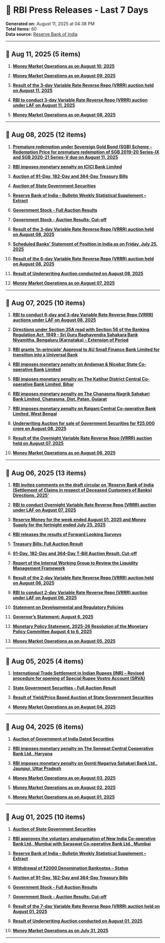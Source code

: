 # 🏦 RBI Press Releases - Last 7 Days

**Generated on:** August 11, 2025 at 04:38 PM  
**Total items:** 60  
**Data source:** [Reserve Bank of India](https://www.rbi.org.in)

---

## 📅 Aug 11, 2025 (5 items)

1. **[Money Market Operations as on August 10, 2025](https://www.rbi.org.in/Scripts/BS_PressReleaseDisplay.aspx?prid=60994)**

2. **[Money Market Operations as on August 09, 2025](https://www.rbi.org.in/Scripts/BS_PressReleaseDisplay.aspx?prid=60995)**

3. **[Result of the 3-day Variable Rate Reverse Repo (VRRR) auction held on August 11, 2025](https://www.rbi.org.in/Scripts/BS_PressReleaseDisplay.aspx?prid=60993)**

4. **[RBI to conduct 3-day Variable Rate Reverse Repo (VRRR) auction under LAF on August 11, 2025](https://www.rbi.org.in/Scripts/BS_PressReleaseDisplay.aspx?prid=60992)**

5. **[Money Market Operations as on August 08, 2025](https://www.rbi.org.in/Scripts/BS_PressReleaseDisplay.aspx?prid=60991)**

---

## 📅 Aug 08, 2025 (12 items)

1. **[Premature redemption under Sovereign Gold Bond (SGB) Scheme - Redemption Price for premature redemption of SGB 2019-20 Series-IX and SGB 2020-21 Series-V due on August 11, 2025](https://www.rbi.org.in/Scripts/BS_PressReleaseDisplay.aspx?prid=60990)**

2. **[RBI imposes monetary penalty on ICICI Bank Limited](https://www.rbi.org.in/Scripts/BS_PressReleaseDisplay.aspx?prid=60989)**

3. **[Auction of 91-Day, 182-Day and 364-Day Treasury Bills](https://www.rbi.org.in/Scripts/BS_PressReleaseDisplay.aspx?prid=60943)**

4. **[Auction of State Government Securities](https://www.rbi.org.in/Scripts/BS_PressReleaseDisplay.aspx?prid=60945)**

5. **[Reserve Bank of India – Bulletin Weekly Statistical Supplement – Extract](https://www.rbi.org.in/Scripts/BS_PressReleaseDisplay.aspx?prid=60942)**

6. **[Government Stock - Full Auction Results](https://www.rbi.org.in/Scripts/BS_PressReleaseDisplay.aspx?prid=60940)**

7. **[Government Stock - Auction Results: Cut-off](https://www.rbi.org.in/Scripts/BS_PressReleaseDisplay.aspx?prid=60939)**

8. **[Result of the 3-day Variable Rate Reverse Repo (VRRR) auction held on  August 08, 2025](https://www.rbi.org.in/Scripts/BS_PressReleaseDisplay.aspx?prid=60983)**

9. **[Scheduled Banks’ Statement of Position in India as on Friday, July 25, 2025](https://www.rbi.org.in/Scripts/BS_PressReleaseDisplay.aspx?prid=60982)**

10. **[Result of the 6-day Variable Rate Reverse Repo (VRRR) auction held on August 08, 2025](https://www.rbi.org.in/Scripts/BS_PressReleaseDisplay.aspx?prid=60981)**

11. **[Result of Underwriting Auction conducted on August 08, 2025](https://www.rbi.org.in/Scripts/BS_PressReleaseDisplay.aspx?prid=60980)**

12. **[Money Market Operations as on August 07, 2025](https://www.rbi.org.in/Scripts/BS_PressReleaseDisplay.aspx?prid=60979)**

---

## 📅 Aug 07, 2025 (10 items)

1. **[RBI to conduct 6-day and 3-day Variable Rate Reverse Repo (VRRR) auctions under LAF on August 08, 2025](https://www.rbi.org.in/Scripts/BS_PressReleaseDisplay.aspx?prid=60978)**

2. **[Directions under Section 35A read with Section 56 of the Banking Regulation Act, 1949 - Sri Guru Raghavendra Sahakara Bank Niyamitha, Bengaluru (Karnataka) - Extension of Period](https://www.rbi.org.in/Scripts/BS_PressReleaseDisplay.aspx?prid=60976)**

3. **[RBI grants ‘In-principle’ Approval to AU Small Finance Bank Limited for transition into a Universal Bank](https://www.rbi.org.in/Scripts/BS_PressReleaseDisplay.aspx?prid=60977)**

4. **[RBI imposes monetary penalty on Andaman & Nicobar State Co-operative Bank Limited](https://www.rbi.org.in/Scripts/BS_PressReleaseDisplay.aspx?prid=60972)**

5. **[RBI imposes monetary penalty on The Katihar District Central Co-operative Bank Limited, Bihar](https://www.rbi.org.in/Scripts/BS_PressReleaseDisplay.aspx?prid=60973)**

6. **[RBI imposes monetary penalty on The Chanasma Nagrik Sahakari Bank Limited, Chanasma, Dist. Patan, Gujarat](https://www.rbi.org.in/Scripts/BS_PressReleaseDisplay.aspx?prid=60974)**

7. **[RBI imposes monetary penalty on Raiganj Central Co-operative Bank Limited, West Bengal](https://www.rbi.org.in/Scripts/BS_PressReleaseDisplay.aspx?prid=60975)**

8. **[Underwriting Auction for sale of Government Securities for ₹25,000 crore on August 08, 2025](https://www.rbi.org.in/Scripts/BS_PressReleaseDisplay.aspx?prid=60971)**

9. **[Result of the Overnight Variable Rate Reverse Repo (VRRR) auction held on August 07, 2025](https://www.rbi.org.in/Scripts/BS_PressReleaseDisplay.aspx?prid=60970)**

10. **[Money Market Operations as on August 06, 2025](https://www.rbi.org.in/Scripts/BS_PressReleaseDisplay.aspx?prid=60969)**

---

## 📅 Aug 06, 2025 (13 items)

1. **[RBI invites comments on the draft circular on ‘Reserve Bank of India (Settlement of Claims in respect of Deceased Customers of Banks) Directions, 2025’](https://www.rbi.org.in/Scripts/BS_PressReleaseDisplay.aspx?prid=60968)**

2. **[RBI to conduct Overnight Variable Rate Reverse Repo (VRRR) auction under LAF on August 07, 2025](https://www.rbi.org.in/Scripts/BS_PressReleaseDisplay.aspx?prid=60967)**

3. **[Reserve Money for the week ended August 01, 2025 and Money Supply for the fortnight ended July 25, 2025](https://www.rbi.org.in/Scripts/BS_PressReleaseDisplay.aspx?prid=60966)**

4. **[RBI releases the results of Forward Looking Surveys](https://www.rbi.org.in/Scripts/BS_PressReleaseDisplay.aspx?prid=60965)**

5. **[Treasury Bills: Full Auction Result](https://www.rbi.org.in/Scripts/BS_PressReleaseDisplay.aspx?prid=60964)**

6. **[91-Day, 182-Day and 364-Day T-Bill Auction Result: Cut-off](https://www.rbi.org.in/Scripts/BS_PressReleaseDisplay.aspx?prid=60962)**

7. **[Report of the Internal Working Group to Review the Liquidity Management Framework](https://www.rbi.org.in/Scripts/BS_PressReleaseDisplay.aspx?prid=60963)**

8. **[Result of the 2-day Variable Rate Reverse Repo (VRRR) auction held on August 06, 2025](https://www.rbi.org.in/Scripts/BS_PressReleaseDisplay.aspx?prid=60961)**

9. **[RBI to conduct 2-day Variable Rate Reverse Repo (VRRR) auction under LAF on August 06, 2025](https://www.rbi.org.in/Scripts/BS_PressReleaseDisplay.aspx?prid=60960)**

10. **[Statement on Developmental and Regulatory Policies](https://www.rbi.org.in/Scripts/BS_PressReleaseDisplay.aspx?prid=60959)**

11. **[Governor’s Statement: August 6, 2025](https://www.rbi.org.in/Scripts/BS_PressReleaseDisplay.aspx?prid=60958)**

12. **[Monetary Policy Statement, 2025-26 Resolution of the Monetary Policy Committee August 4 to 6, 2025](https://www.rbi.org.in/Scripts/BS_PressReleaseDisplay.aspx?prid=60957)**

13. **[Money Market Operations as on August 05, 2025](https://www.rbi.org.in/Scripts/BS_PressReleaseDisplay.aspx?prid=60956)**

---

## 📅 Aug 05, 2025 (4 items)

1. **[International Trade Settlement in Indian Rupees (INR) – Revised procedure for opening of Special Rupee Vostro Account (SRVA)](https://www.rbi.org.in/Scripts/BS_PressReleaseDisplay.aspx?prid=60955)**

2. **[State Government Securities - Full Auction Result](https://www.rbi.org.in/Scripts/BS_PressReleaseDisplay.aspx?prid=60954)**

3. **[Result of Yield/Price Based Auction of State Government Securities](https://www.rbi.org.in/Scripts/BS_PressReleaseDisplay.aspx?prid=60953)**

4. **[Money Market Operations as on August 04, 2025](https://www.rbi.org.in/Scripts/BS_PressReleaseDisplay.aspx?prid=60952)**

---

## 📅 Aug 04, 2025 (6 items)

1. **[Auction of Government of India Dated Securities](https://www.rbi.org.in/Scripts/BS_PressReleaseDisplay.aspx?prid=60951)**

2. **[RBI imposes monetary penalty on The Sonepat Central Cooperative  Bank Ltd., Haryana](https://www.rbi.org.in/Scripts/BS_PressReleaseDisplay.aspx?prid=60950)**

3. **[RBI imposes monetary penalty on Gomti Nagariya Sahakari Bank Ltd., Jaunpur, Uttar Pradesh](https://www.rbi.org.in/Scripts/BS_PressReleaseDisplay.aspx?prid=60949)**

4. **[Money Market Operations as on August 03, 2025](https://www.rbi.org.in/Scripts/BS_PressReleaseDisplay.aspx?prid=60948)**

5. **[Money Market Operations as on August 02, 2025](https://www.rbi.org.in/Scripts/BS_PressReleaseDisplay.aspx?prid=60947)**

6. **[Money Market Operations as on August 01, 2025](https://www.rbi.org.in/Scripts/BS_PressReleaseDisplay.aspx?prid=60946)**

---

## 📅 Aug 01, 2025 (10 items)

1. **[Auction of State Government Securities](https://www.rbi.org.in/Scripts/BS_PressReleaseDisplay.aspx?prid=60945)**

2. **[RBI approves the voluntary amalgamation of New India Co-operative Bank Ltd., Mumbai with Saraswat Co-operative Bank Ltd., Mumbai](https://www.rbi.org.in/Scripts/BS_PressReleaseDisplay.aspx?prid=60944)**

3. **[Reserve Bank of India – Bulletin Weekly Statistical Supplement – Extract](https://www.rbi.org.in/Scripts/BS_PressReleaseDisplay.aspx?prid=60942)**

4. **[Withdrawal of ₹2000 Denomination Banknotes – Status](https://www.rbi.org.in/Scripts/BS_PressReleaseDisplay.aspx?prid=60941)**

5. **[Auction of 91-Day, 182-Day and 364-Day Treasury Bills](https://www.rbi.org.in/Scripts/BS_PressReleaseDisplay.aspx?prid=60943)**

6. **[Government Stock - Full Auction Results](https://www.rbi.org.in/Scripts/BS_PressReleaseDisplay.aspx?prid=60940)**

7. **[Government Stock - Auction Results: Cut-off](https://www.rbi.org.in/Scripts/BS_PressReleaseDisplay.aspx?prid=60939)**

8. **[Result of the 7-day Variable Rate Reverse Repo (VRRR) auction held on August 01, 2025](https://www.rbi.org.in/Scripts/BS_PressReleaseDisplay.aspx?prid=60938)**

9. **[Result of Underwriting Auction conducted on August 01, 2025](https://www.rbi.org.in/Scripts/BS_PressReleaseDisplay.aspx?prid=60937)**

10. **[Money Market Operations as on July 31, 2025](https://www.rbi.org.in/Scripts/BS_PressReleaseDisplay.aspx?prid=60936)**

---

